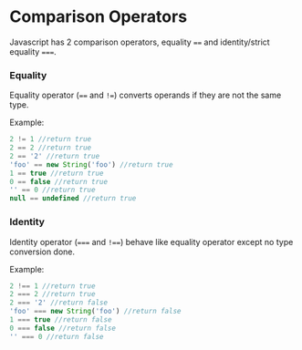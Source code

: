 # Comparison Operators
Javascript has 2 comparison operators, equality `==` and identity/strict equality `===`.
### Equality
Equality operator (`==` and `!=`) converts operands if they are not the same type.

Example:
```javascript
2 != 1 //return true
2 == 2 //return true
2 == '2' //return true
'foo' == new String('foo') //return true
1 == true //return true
0 == false //return true
'' == 0 //return true
null == undefined //return true
```
### Identity
Identity operator (`===` and `!==`) behave like equality operator except no type conversion done.

Example:
```javascript
2 !== 1 //return true
2 === 2 //return true
2 === '2' //return false
'foo' === new String('foo') //return false
1 === true //return false
0 === false //return false
'' === 0 //return false
```
